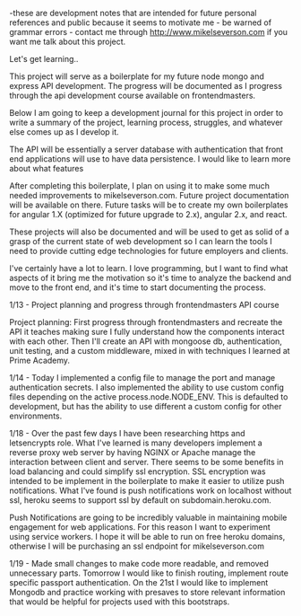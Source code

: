 -these are development notes that are intended for future personal references and public because it seems to motivate me - be warned of grammar errors - contact me through http://www.mikelseverson.com if you want me talk about this project. 

Let's get learning..

This project will serve as a boilerplate for my future node mongo and express API development. The progress will be documented as I progress through the api development course available on frontendmasters.

Below I am going to keep a development journal for this project in order to write a summary of the project, learning process, struggles, and whatever else comes up as I develop it. 

The API will be essentially a server database with authentication that front end applications will use to have data persistence. I would like to learn more about what features 

After completing this boilerplate, I plan on using it to make some much needed improvements to mikelseverson.com. Future project documentation will be available on there. Future tasks will be to create my own boilerplates for angular 1.X (optimized for future upgrade to 2.x), angular 2.x, and react. 

These projects will also be documented and will be used to get as solid of a grasp of the current state of web development so I can learn the tools I need to provide cutting edge technologies for future employers and clients. 

I've certainly have a lot to learn. I love programming, but I want to find what aspects of it bring me the motivation so it's time to analyze the backend and move to the front end, and it's time to start documenting the process. 

1/13 - Project planning and progress through frontendmasters API course

Project planning: First progress through frontendmasters and recreate the API it teaches making sure I fully understand how the components interact with each other. Then I'll create an API with mongoose db, authentication, unit testing, and a custom middleware, mixed in with techniques I learned at Prime Academy. 

1/14 - Today I implemented a config file to manage the port and manage authentication secrets. I also implemented the ability to use custom config files depending on the active process.node.NODE_ENV. This is defaulted to development, but has the ability to use different a custom config for other environments.

1/18 - Over the past few days I have been researching https and letsencrypts role. What I've learned is many developers implement a reverse proxy web server by having NGINX or Apache manage the interaction between client and server. There seems to be some benefits in load balancing and could simplify ssl encryption. SSL encryption was intended to be implement in the boilerplate to make it easier to utilize push notifications. What I've found is push notifications work on localhost without ssl, heroku seems to support ssl by default on subdomain.heroku.com. 

Push Notifications are going to be incredibly valuable in maintaining mobile engagement for web applications. For this reason I want to experiment using service workers. I hope it will be able to run on free heroku domains, otherwise I will be purchasing an ssl endpoint for mikelseverson.com

1/19 - Made small changes to make code more readable, and removed unnecessary parts. Tomorrow I would like to finish routing, implement route specific passport authentication. On the 21st I would like to implement Mongodb and practice working with presaves to store relevant information that would be helpful for projects used with this bootstraps. 